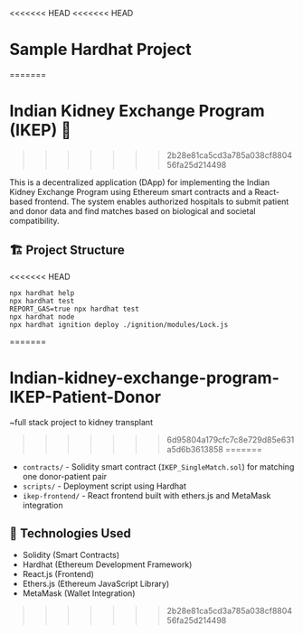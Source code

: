 <<<<<<< HEAD
<<<<<<< HEAD
# Sample Hardhat Project
=======
# Indian Kidney Exchange Program (IKEP) 🧬
>>>>>>> 2b28e81ca5cd3a785a038cf880456fa25d214498

This is a decentralized application (DApp) for implementing the Indian Kidney Exchange Program using Ethereum smart contracts and a React-based frontend. The system enables authorized hospitals to submit patient and donor data and find matches based on biological and societal compatibility.

## 🏗 Project Structure

<<<<<<< HEAD
```shell
npx hardhat help
npx hardhat test
REPORT_GAS=true npx hardhat test
npx hardhat node
npx hardhat ignition deploy ./ignition/modules/Lock.js
```
=======
# Indian-kidney-exchange-program-IKEP-Patient-Donor
~full stack project to kidney transplant
>>>>>>> 6d95804a179cfc7c8e729d85e631a5d6b3613858
=======
- `contracts/` - Solidity smart contract (`IKEP_SingleMatch.sol`) for matching one donor-patient pair
- `scripts/` - Deployment script using Hardhat
- `ikep-frontend/` - React frontend built with ethers.js and MetaMask integration

## 🔧 Technologies Used

- Solidity (Smart Contracts)
- Hardhat (Ethereum Development Framework)
- React.js (Frontend)
- Ethers.js (Ethereum JavaScript Library)
- MetaMask (Wallet Integration)
>>>>>>> 2b28e81ca5cd3a785a038cf880456fa25d214498
